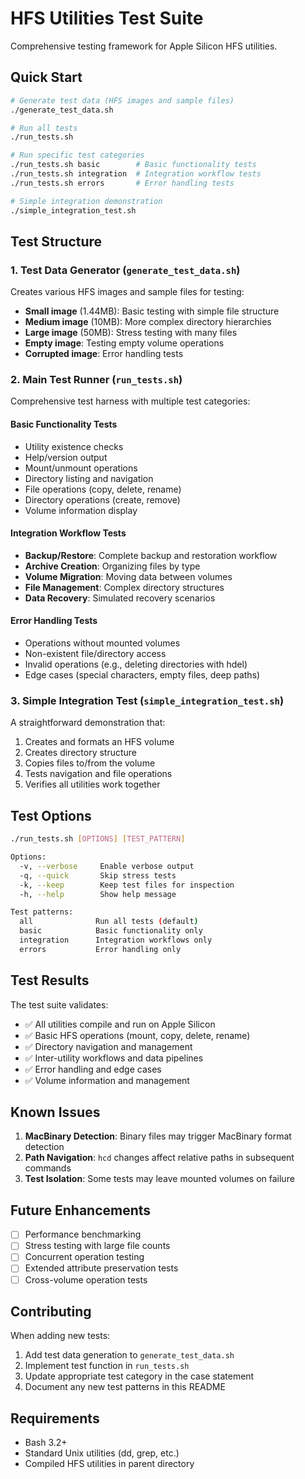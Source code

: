 # HFS Utilities Test Suite

Comprehensive testing framework for Apple Silicon HFS utilities.

## Quick Start

```bash
# Generate test data (HFS images and sample files)
./generate_test_data.sh

# Run all tests
./run_tests.sh

# Run specific test categories
./run_tests.sh basic        # Basic functionality tests
./run_tests.sh integration  # Integration workflow tests  
./run_tests.sh errors       # Error handling tests

# Simple integration demonstration
./simple_integration_test.sh
```

## Test Structure

### 1. Test Data Generator (`generate_test_data.sh`)
Creates various HFS images and sample files for testing:
- **Small image** (1.44MB): Basic testing with simple file structure
- **Medium image** (10MB): More complex directory hierarchies
- **Large image** (50MB): Stress testing with many files
- **Empty image**: Testing empty volume operations
- **Corrupted image**: Error handling tests

### 2. Main Test Runner (`run_tests.sh`)
Comprehensive test harness with multiple test categories:

#### Basic Functionality Tests
- Utility existence checks
- Help/version output
- Mount/unmount operations
- Directory listing and navigation
- File operations (copy, delete, rename)
- Directory operations (create, remove)
- Volume information display

#### Integration Workflow Tests
- **Backup/Restore**: Complete backup and restoration workflow
- **Archive Creation**: Organizing files by type
- **Volume Migration**: Moving data between volumes
- **File Management**: Complex directory structures
- **Data Recovery**: Simulated recovery scenarios

#### Error Handling Tests
- Operations without mounted volumes
- Non-existent file/directory access
- Invalid operations (e.g., deleting directories with hdel)
- Edge cases (special characters, empty files, deep paths)

### 3. Simple Integration Test (`simple_integration_test.sh`)
A straightforward demonstration that:
1. Creates and formats an HFS volume
2. Creates directory structure
3. Copies files to/from the volume
4. Tests navigation and file operations
5. Verifies all utilities work together

## Test Options

```bash
./run_tests.sh [OPTIONS] [TEST_PATTERN]

Options:
  -v, --verbose     Enable verbose output
  -q, --quick       Skip stress tests
  -k, --keep        Keep test files for inspection
  -h, --help        Show help message

Test patterns:
  all              Run all tests (default)
  basic            Basic functionality only
  integration      Integration workflows only
  errors           Error handling only
```

## Test Results

The test suite validates:
- ✅ All utilities compile and run on Apple Silicon
- ✅ Basic HFS operations (mount, copy, delete, rename)
- ✅ Directory navigation and management
- ✅ Inter-utility workflows and data pipelines
- ✅ Error handling and edge cases
- ✅ Volume information and management

## Known Issues

1. **MacBinary Detection**: Binary files may trigger MacBinary format detection
2. **Path Navigation**: `hcd` changes affect relative paths in subsequent commands
3. **Test Isolation**: Some tests may leave mounted volumes on failure

## Future Enhancements

- [ ] Performance benchmarking
- [ ] Stress testing with large file counts
- [ ] Concurrent operation testing
- [ ] Extended attribute preservation tests
- [ ] Cross-volume operation tests

## Contributing

When adding new tests:
1. Add test data generation to `generate_test_data.sh`
2. Implement test function in `run_tests.sh`
3. Update appropriate test category in the case statement
4. Document any new test patterns in this README

## Requirements

- Bash 3.2+
- Standard Unix utilities (dd, grep, etc.)
- Compiled HFS utilities in parent directory